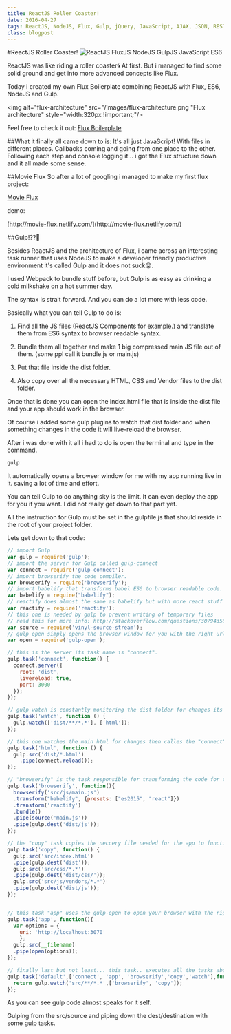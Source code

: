 ```yaml
---
title: ReactJS Roller Coaster!
date: 2016-04-27
tags: ReactJS, NodeJS, Flux, Gulp, jQuery, JavaScript, AJAX, JSON, RESTful API, API
class: blogpost
---
```


#ReactJS Roller Coaster!
![ReactJS FluxJS NodeJS GulpJS JavaScript ES6](/images/ReactJS-FluxJS-NodeJS-GulpJS-ES6.png "ReactJS FluxJS NodeJS GulpJS JavaScript ES6")

ReactJS was like riding a roller coaster🌀 At first. But i managed to find some solid ground and get into more advanced concepts like Flux.

Today i created my own Flux Boilerplate combining ReactJS with Flux, ES6, NodeJS and Gulp.

<img alt="flux-architecture" src="/images/flux-architecture.png "Flux architecture" style="width:320px !important;"/>

Feel free to check it out: [Flux Boilerplate](https://github.com/khalilgharbaoui/flux-boilerplate "Flux Boilerplate")

##What it finally all came down to is:
It's all just JavaScript! With files in different places. Callbacks coming and going from one place to the other. Following each step and console logging it... i got the Flux structure down and it all made some sense.

##Movie Flux
So after a lot of googling i managed to make my first flux project:

[Movie Flux](https://github.com/khalilgharbaoui/movie-reactjs-flux)

demo:

[http://movie-flux.netlify.com/](http://movie-flux.netlify.com/)

##Gulp!??🤔

Besides ReactJS and the architecture of Flux, i came across an interesting task runner that uses NodeJS to make a developer friendly productive environment it's called Gulp and it does not suck😝.

I used Webpack to bundle stuff before, but Gulp is as easy as drinking a cold milkshake on a hot summer day.

The syntax is strait forward. And you can do a lot more with less code.

Basically what you can tell Gulp to do is:

1. Find all the JS files (ReactJS Components for example.) and translate them from ES6 syntax to browser readable syntax.

2. Bundle them all together and make 1 big compressed main JS file out of them. (some ppl call it bundle.js or main.js)

3. Put that file inside the dist folder.

4. Also copy over all the necessary HTML, CSS and Vendor files to the dist folder.

Once that is done you can open the Index.html file that is inside the dist file and your app should work in the browser.

Of course i added some gulp plugins to watch that dist folder and when something changes in the code it will live-reload the browser.

After i was done with it all i had to do is open the terminal and type in the command.

```bash
gulp
```
It automatically opens a browser window for me with my app running live in it. saving a lot of time and effort.

You can tell Gulp to do anything sky is the limit.
It can even deploy the app for you if you want.
I did not really get down to that part yet.

All the instruction for Gulp must be set in the gulpfile.js that should reside in the root of your project folder.

Lets get down to that code:

```javascript
// import Gulp
var gulp = require('gulp');
// import the server for Gulp called gulp-connect
var connect = require('gulp-connect');
// import browserify the code compiler.
var browserify = require('browserify');
// import babelify that transforms babel ES6 to browser readable code.
var babelify = require("babelify");
// reactify does almost the same as babelify but with more react stuff i guess.
var reactify = require('reactify');
// this one is needed by gulp to prevent writing of temporary files
// read this for more info: http://stackoverflow.com/questions/30794356/why-do-i-have-to-use-vinyl-source-stream-with-gulp
var source = require('vinyl-source-stream');
// gulp open simply opens the browser window for you with the right url.
var open = require('gulp-open');

// this is the server its task name is "connect".
gulp.task('connect', function() {
  connect.server({
    root: 'dist',
    livereload: true,
    port: 3000
  });
});

// gulp watch is constantly monitoring the dist folder for changes its task name is "watch"
gulp.task('watch', function () {
  gulp.watch(['dist/**/*.*'], ['html']);
});

// this one watches the main html for changes then calles the "connect" task to reload.
gulp.task('html', function () {
  gulp.src('dist/*.html')
    .pipe(connect.reload());
});

// "browserify" is the task responsible for transforming the code for the browser. and bundling it together inside the big main.js, finally putting it in the destination folder.
gulp.task('browserify', function(){
  browserify('src/js/main.js')
  .transform("babelify", {presets: ["es2015", "react"]})
  .transform('reactify')
  .bundle()
  .pipe(source('main.js'))
  .pipe(gulp.dest('dist/js'));
});

// the "copy" task copies the neccery file needed for the app to function normally. (see step 4. above)
gulp.task('copy', function() {
  gulp.src('src/index.html')
  .pipe(gulp.dest('dist'));
  gulp.src('src/css/*.*')
  .pipe(gulp.dest('dist/css/'));
  gulp.src('src/js/vendors/*.*')
  .pipe(gulp.dest('dist/js'));
});


// this task "app" uses the gulp-open to open your browser with the right url in it.
gulp.task('app', function(){
  var options = {
    uri: 'http://localhost:3070'
    };
  gulp.src(__filename)
  .pipe(open(options));
});

// finally last but not least... this task.. executes all the tasks above 1 by 1. the final callback.
gulp.task('default',['connect', 'app', 'browserify','copy','watch'],function() {
  return gulp.watch('src/**/*.*',['browserify', 'copy']);
});

```


As you can see gulp code almost speaks for it self.


Gulping from the src/source and piping down the dest/destination with some gulp tasks.
